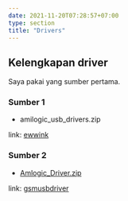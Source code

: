 ```yaml
---
date: 2021-11-20T07:28:57+07:00
type: section
title: "Drivers"
---
```


## Kelengkapan driver

Saya pakai yang sumber pertama.

### Sumber 1

- amilogic_usb_drivers.zip

link: [ewwink](https://github.com/ewwink/driver-usb-vcom-stb-b860h-760h-amlogic-mediatek)


### Sumber 2

- [Amlogic_Driver.zip](https://gsmusbdriver.com/wp-content/uploads/Amlogic_Driver.zip)

link: [gsmusbdriver](https://gsmusbdriver.com/install-amlogic-usb-driver)